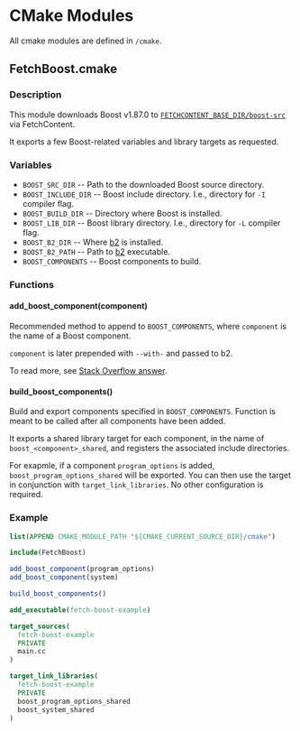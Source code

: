 # CMake Modules

All cmake modules are defined in `/cmake`.

## FetchBoost.cmake

### Description

This module downloads Boost v1.87.0 to [`FETCHCONTENT_BASE_DIR/boost-src`](https://cmake.org/cmake/help/latest/module/FetchContent.html#variable:FETCHCONTENT_BASE_DIR)
via FetchContent.

It exports a few Boost-related variables and library targets as requested.

### Variables

- `BOOST_SRC_DIR` -- Path to the downloaded Boost source directory.
- `BOOST_INCLUDE_DIR` -- Boost include directory. I.e., directory for `-I` compiler
  flag.
- `BOOST_BUILD_DIR` -- Directory where Boost is installed.
- `BOOST_LIB_DIR` -- Boost library directory. I.e., directory for `-L` compiler
  flag.
- `BOOST_B2_DIR` -- Where [b2](https://www.boost.org/doc/libs/1_87_0/tools/build/doc/html/index.html)
  is installed.
- `BOOST_B2_PATH` -- Path to [b2](https://www.boost.org/doc/libs/1_87_0/tools/build/doc/html/index.html)
  executable.
- `BOOST_COMPONENTS` -- Boost components to build.

### Functions

#### add_boost_component(component)

Recommended method to append to `BOOST_COMPONENTS`, where `component` is the name
of a Boost component.

`component` is later prepended with `--with-` and passed to b2.

To read more, see [Stack Overflow
answer](https://stackoverflow.com/a/4716251/20143641).

#### build_boost_components()

Build and export components specified in `BOOST_COMPONENTS`. Function is meant
to be called after all components have been added.

It exports a shared library target for each component, in the name of
`boost_<component>_shared`, and registers the associated include directories.

For exapmle, if a component `program_options` is added,
`boost_program_options_shared` will be exported. You can then use the target in
conjunction with `target_link_libraries`. No other configuration is required.

### Example

```cmake
list(APPEND CMAKE_MODULE_PATH "${CMAKE_CURRENT_SOURCE_DIR}/cmake")

include(FetchBoost)

add_boost_component(program_options)
add_boost_component(system)

build_boost_components()

add_executable(fetch-boost-example)

target_sources(
  fetch-boost-example
  PRIVATE
  main.cc
)

target_link_libraries(
  fetch-boost-example
  PRIVATE
  boost_program_options_shared
  boost_system_shared
)
```

